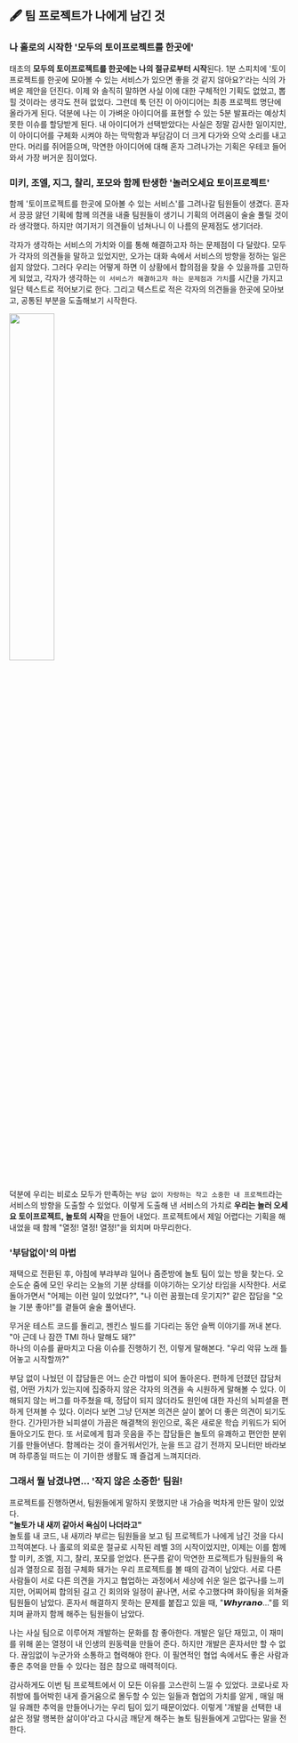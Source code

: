 ## 🖋 팀 프로젝트가 나에게 남긴 것

### 나 홀로의 시작한 '모두의 토이프로젝트를 한곳에'

태초의 **모두의 토이프로젝트를 한곳에는 나의 절규로부터 시작**된다.
1분 스피치에 '토이프로젝트를 한곳에 모아볼 수 있는 서비스가 있으면 좋을 것 같지 않아요?'라는 식의 가벼운 제안을 던진다.
이제 와 솔직히 말하면 사실 이에 대한 구체적인 기획도 없었고, 뽑힐 것이라는 생각도 전혀 없었다.
그런데 툭 던진 이 아이디어는 최종 프로젝트 명단에 올라가게 된다.
덕분에 나는 이 가벼운 아이디어를 표현할 수 있는 5분 발표라는 예상치 못한 이슈를 할당받게 된다.
내 아이디어가 선택받았다는 사실은 정말 감사한 일이지만, 이 아이디어를 구체화 시켜야 하는 막막함과 부담감이 더 크게 다가와 으악 소리를 내고 만다.
머리를 쥐어뜯으며, 막연한 아이디어에 대해 혼자 그려나가는 기획은 우테코 들어와서 가장 버거운 짐이었다.

### 미키, 조엘, 지그, 찰리, 포모와 함께 탄생한 '놀러오세요 토이프로젝트'

함께 '토이프로젝트를 한곳에 모아볼 수 있는 서비스'를 그려나갈 팀원들이 생겼다.
혼자서 끙끙 앓던 기획에 함께 의견을 내줄 팀원들이 생기니 기획의 어려움이 술술 풀릴 것이라 생각했다.
하지만 여기저기 의견들이 넘쳐나니 이 나름의 문제점도 생기더라.

각자가 생각하는 서비스의 가치와 이를 통해 해결하고자 하는 문제점이 다 달랐다.
모두가 각자의 의견들을 말하고 있었지만, 오가는 대화 속에서 서비스의 방향을 정하는 일은 쉽지 않았다.
그러다 우리는 어떻게 하면 이 상황에서 합의점을 찾을 수 있을까를 고민하게 되었고,
각자가 생각하는 `이 서비스가 해결하고자 하는 문제점과 가치`를 시간을 가지고 일단 텍스트로 적어보기로 한다.
그리고 텍스트로 적은 각자의 의견들을 한곳에 모아보고, 공통된 부분을 도출해보기 시작한다. 

<img src="https://blog.kakaocdn.net/dn/b6pm2r/btraVUXjIA1/gE96EiGkrTwVQI18X04cRk/img.png" width="40%" height="40%" />

덕분에 우리는 비로소 모두가 만족하는 `부담 없이 자랑하는 작고 소중한 내 프로젝트`라는 서비스의 방향을 도출할 수 있었다.
이렇게 도출해 낸 서비스의 가치로 **우리는 놀러 오세요 토이프로젝트, 놀토의 시작**을 만들어 내었다.
프로젝트에서 제일 어렵다는 기획을 해내었을 때 함께 "열정! 열정! 열정!"을 외치며 마무리한다. 


### '부담없이'의 마법

재택으로 전환된 후, 아침에 부랴부랴 일어나 줌준방에 놀토 팀이 있는 방을 찾는다.
오순도순 줌에 모인 우리는 오늘의 기분 상태를 이야기하는 오기상 타임을 시작한다.
서로 돌아가면서 "어제는 이런 일이 있었다?", "나 이런 꿈꿨는데 웃기지?" 같은 잡담을 "오늘 기분 좋아!"를 곁들여 술술 풀어낸다.

무거운 테스트 코드를 돌리고, 젠킨스 빌드를 기다리는 동안 슬쩍 이야기를 꺼내 본다.
"아 근데 나 잠깐 TMI 하나 말해도 돼?"  
하나의 이슈를 끝마치고 다음 이슈를 진행하기 전, 이렇게 말해본다.
"우리 악뮤 노래 틀어놓고 시작할까?"  

부담 없이 나눴던 이 잡담들은 어느 순간 마법이 되어 돌아온다.
편하게 던졌던 잡담처럼, 어떤 가치가 있는지에 집중하지 않은 각자의 의견을 속 시원하게 말해볼 수 있다.
이해되지 않는 버그를 마주쳤을 때, 정답이 되지 않더라도 원인에 대한 자신의 뇌피셜을 편하게 던져볼 수 있다.
이러다 보면 그냥 던져본 의견은 살이 붙어 더 좋은 의견이 되기도 한다.
긴가민가한 뇌피셜이 가끔은 해결책의 원인으로, 혹은 새로운 학습 키워드가 되어 돌아오기도 한다.
또 서로에게 힘과 웃음을 주는 잡담들은 놀토의 유쾌하고 편안한 분위기를 만들어낸다.
함께라는 것이 즐거워서인가, 눈을 뜨고 감기 전까지 모니터만 바라보며 하루종일 떠드는 이 기이한 생활도 꽤 즐겁게 느껴지더라.



### 그래서 뭘 남겼냐면... '작지 않은 소중한' 팀원!


프로젝트를 진행하면서, 팀원들에게 말하지 못했지만 내 가슴을 벅차게 만든 말이 있었다.  
**"놀토가 내 새끼 같아서 욕심이 나더라고"**   
놀토를 내 코드, 내 새끼라 부르는 팀원들을 보고 팀 프로젝트가 나에게 남긴 것을 다시 끄적여본다.
나 홀로의 외로운 절규로 시작된 레벨 3의 시작이었지만, 이제는 이를 함께할 미키, 조엘, 지그, 찰리, 포모를 얻었다.
뜬구름 같이 막연한 프로젝트가 팀원들의 욕심과 열정으로 점점 구체화 돼가는 우리 프로젝트를 볼 때의 감격이 남았다.
서로 다른 사람들이 서로 다른 의견을 가지고 협업하는 과정에서 세상에 쉬운 일은 없구나를 느끼지만,
어찌어찌 합의된 길고 긴 회의와 일정이 끝나면, 서로 수고했다며 화이팅을 외쳐줄 팀원들이 남았다.
혼자서 해결하지 못하는 문제를 붙잡고 있을 때, "𝙒𝙝𝙮𝙧𝙖𝙣𝙤..."를 외치며 끝까지 함께 해주는 팀원들이 남았다. 

나는 사실 팀으로 이루어져 개발하는 문화를 참 좋아한다.
개발은 일단 재밌고, 이 재미를 위해 쏟는 열정이 내 인생의 원동력을 만들어 준다.
하지만 개발은 혼자서만 할 수 없다. 끊임없이 누군가와 소통하고 협력해야 한다.
이 필연적인 협업 속에서도 좋은 사람과 좋은 추억을 만들 수 있다는 점은 참으로 매력적이다.

감사하게도 이번 팀 프로젝트에서 이 모든 이유를 고스란히 느낄 수 있었다.
코로나로 자취방에 틀어박힌 내게 즐거움으로 몰두할 수 있는 일들과
협업의 가치를 알게 , 매일 매일 유쾌한 추억을 만들어나가는 우리 팀이 있기 때문이었다.
이렇게 '개발을 선택한 내 삶은 정말 행복한 삶이야'라고 다시금 깨닫게 해주는 놀토 팀원들에게 고맙다는 말을 전한다.
 


 
